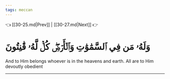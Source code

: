 ```yaml
---
tags: meccan
---
```


👈 [[30-25.md|Prev]] | [[30-27.md|Next]] 👉

# وَلَهُۥ مَن فِي ٱلسَّمَٰوَٰتِ وَٱلۡأَرۡضِۖ كُلّٞ لَّهُۥ قَٰنِتُونَ

And to Him belongs whoever is in the heavens and earth. All are to Him devoutly obedient

---

